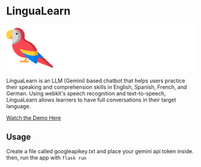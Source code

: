 # LinguaLearn
![LinguaLearn logo](static/img/LinguaLearnLogo.png)

LinguaLearn is an LLM (Gemini) based chatbot that helps users practice their speaking and comprehension skills in English, Spanish, French, and German. Using webkit's speech recognition and text-to-speech, LinguaLearn allows learners to have full conversations in their target language.

[Watch the Demo Here](https://www.youtube.com/watch?v=7RfsfbdW0Eo)

## Usage

Create a file called googleapikey.txt and place your gemini api token inside. then, run the app with `flask run`
